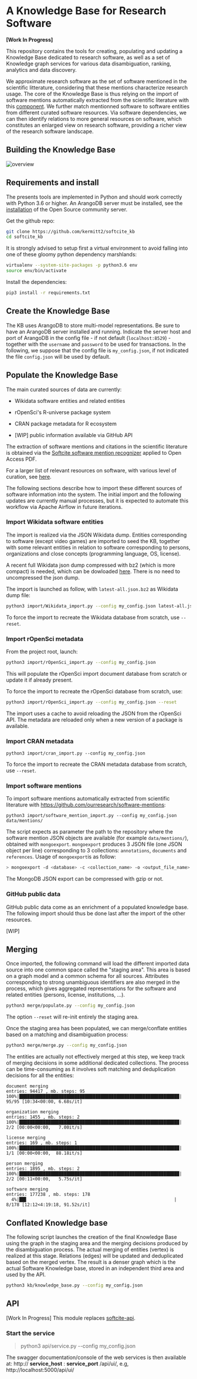 # A Knowledge Base for Research Software

**[Work In Progress]**

This repository contains the tools for creating, populating and updating a Knowledge Base dedicated to research software, as well as a set of Knowledge graph services for various data disambiguation, ranking, analytics and data discovery. 

We approximate research software as the set of software mentioned in the scientific litterature, considering that these mentions characterize research usage. The core of the Knowledge Base is thus relying on the import of software mentions automatically extracted from the scientific literature with this [component](https://github.com/ourresearch/software-mentions). We further match mentionned software to software entities from different curated software resources. Via software dependencies, we can then identify relations to more general resources on software, which constitutes an enlarged view on research software, providing a richer view of the research software landscape.  

## Building the Knowledge Base 

![overview](doc/software-kb-building-overview.png)

## Requirements and install

The presents tools are implemented in Python and should work correctly with Python 3.6 or higher. An ArangoDB server must be installed, see the [installation](https://www.arangodb.com/download-major/) of the Open Source community server. 

Get the github repo:

```sh
git clone https://github.com/kermitt2/softcite_kb
cd softcite_kb
```
It is strongly advised to setup first a virtual environment to avoid falling into one of these gloomy python dependency marshlands:

```sh
virtualenv --system-site-packages -p python3.6 env
source env/bin/activate
```

Install the dependencies:

```sh
pip3 install -r requirements.txt
```

## Create the Knowledge Base

The KB uses ArangoDB to store multi-model representations. Be sure to have an ArangoDB server installed and running. Indicate the server host and port of ArangoDB in the config file - if not default (`localhost:8529`) - together with the `username` and `password` to be used for transactions. In the following, we suppose that the config file is `my_config.json`, if not indicated the file `config.json` will be used by default. 

## Populate the Knowledge Base

The main curated sources of data are currently:

- Wikidata software entities and related entities 

- rOpenSci's R-universe package system 

- CRAN package metadata for R ecosystem

- [WIP] public information available via GitHub API

The extraction of software mentions and citations in the scientific literature is obtained via the [Softcite software mention recognizer](https://github.com/ourresearch/software-mentions) applied to Open Access PDF. 

For a larger list of relevant resources on software, with various level of curation, see [here](doc/software-resources.md).

The following sections describe how to import these different sources of software information into the system. The initial import and the following updates are currently manual processes, but it is expected to automate this workflow via Apache Airflow in future iterations.  


### Import Wikidata software entities

The import is realized via the JSON Wikidata dump. Entities corresponding to software (except video games) are imported to seed the KB, together with some relevant entities in relation to software corresponding to persons, organizations and close concepts (programming language, OS, license). 

A recent full Wikidata json dump compressed with bz2 (which is more compact) is needed, which can be dowloaded [here](https://dumps.wikimedia.org/wikidatawiki/entities/). There is no need to uncompressed the json dump.

The import is launched as follow, with `latest-all.json.bz2` as Wikidata dump file:

```bash
python3 import/Wikidata_import.py --config my_config.json latest-all.json.bz2
```

To force the import to recreate the Wikidata database from scratch, use `--reset`.

### Import rOpenSci metadata

From the project root, launch:

```bash
python3 import/rOpenSci_import.py --config my_config.json
```

This will populate the rOpenSci import document database from scratch or update it if already present. 

To force the import to recreate the rOpenSci database from scratch, use:

```bash
python3 import/rOpenSci_import.py --config my_config.json --reset
```

The import uses a cache to avoid reloading the JSON from the rOpenSci API. The metadata are reloaded only when a new version of a package is available.

### Import CRAN metadata

```
python3 import/cran_import.py --config my_config.json
```

To force the import to recreate the CRAN metadata database from scratch, use `--reset`.


### Import software mentions 

To import software mentions automatically extracted from scientific literature with https://github.com/ourresearch/software-mentions:

```
python3 import/software_mention_import.py --config my_config.json data/mentions/
```

The script expects as parameter the path to the repository where the software mention JSON objects are available (for example `data/mentions/`), obtained with `mongoexport`. `mongoexport` produces 3 JSON file (one JSON object per line) corresponding to 3 collections: `annotations`, `documents` and `references`. Usage of `mongoexport`is as follow:

```bash
> mongoexport -d <database> -c <collection_name> -o <output_file_name>
``` 

The MongoDB JSON export can be compressed with gzip or not. 

### GitHub public data

GitHub public data come as an enrichment of a populated knowledge base. The following import should thus be done last after the import of the other resources. 

[WIP]

## Merging

Once imported, the following command will load the different imported data source into one common space called the "staging area". This area is based on a graph model and a common schema for all sources. Attributes corresponding to strong unambiguous identifiers are also merged in the process, which gives aggregated representations for the software and related entities (persons, license, institutions, ...). 

```bash
python3 merge/populate.py --config my_config.json
```

The option `--reset` will re-init entirely the staging area. 

Once the staging area has been populated, we can merge/conflate entities based on a matching and disambiguation process:

```bash
python3 merge/merge.py --config my_config.json
```

The entities are actually not effectively merged at this step, we keep track of merging decisions in some additional dedicated collections. The process can be time-consuming as it involves soft matching and deduplication decisions for all the entities:


```
document merging
entries: 94417 , mb. steps: 95
100%|█████████████████████████████████████████████████████████████| 95/95 [10:34<00:00, 6.68s/it]

organization merging
entries: 1455 , mb. steps: 2
100%|█████████████████████████████████████████████████████████████| 2/2 [00:00<00:00,   7.00it/s]

license merging
entries: 169 , mb. steps: 1
100%|█████████████████████████████████████████████████████████████| 1/1 [00:00<00:00,  88.18it/s]

person merging
entries: 1895 , mb. steps: 2
100%|█████████████████████████████████████████████████████████████| 2/2 [00:11<00:00,   5.75s/it]

software merging
entries: 177238 , mb. steps: 178
  4%|██▋                                                        | 8/178 [12:12<4:19:18, 91.52s/it]
```

## Conflated Knowledge base

The following script launches the creation of the final Knowledge Base using the graph in the staging area and the merging decisions produced by the disambiguation process. The actual merging of entities (vertex) is realized at this stage. Relations (edges) will be updated and deduplicated based on the merged vertex. The result is a denser graph which is the actual Software Knowledge base, stored in an independent third area and used by the API.

```bash
python3 kb/knowledge_base.py --config my_config.json
```

## API

[Work In Progress] This module replaces [softcite-api](https://github.com/kermitt2/softcite-api).

### Start the service

> python3 api/service.py --config my_config.json

The swagger documentation/console of the web services is then available at: http:// **service_host** : **service_port** /api/ui/, e.g, http://localhost:5000/api/ui/




